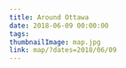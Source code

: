 ```yaml
---
title: Around Ottawa
date: 2018-06-09 00:00:00
tags:
thumbnailImage: map.jpg
link: map/?dates=2018/06/09
---
```

<!-- excerpt -->
